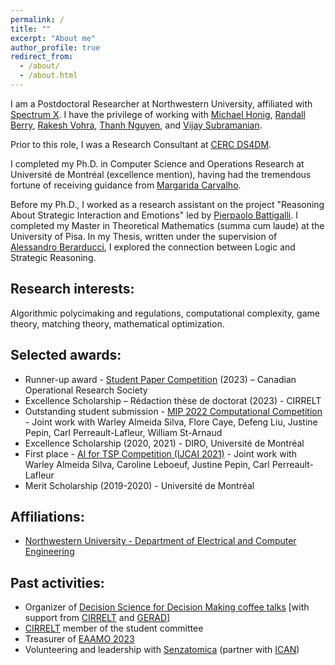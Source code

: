 ```yaml
---
permalink: /
title: ""
excerpt: "About me"
author_profile: true
redirect_from: 
  - /about/
  - /about.html
---
```


I am a Postdoctoral Researcher at Northwestern University, affiliated with [Spectrum X](https://www.spectrumx.org/). I have the privilege of working with [Michael Honig](http://users.ece.northwestern.edu/~mh/), [Randall Berry](http://users.ece.northwestern.edu/~rberry/), [Rakesh Vohra](https://sites.google.com/site/quaerereverum9/), [Thanh Nguyen](https://web.ics.purdue.edu/~nguye161/), and [Vijay Subramanian](https://subramanian.engin.umich.edu/).

Prior to this role, I was a Research Consultant at [CERC DS4DM](https://cerc-datascience.polymtl.ca/). 

I completed my Ph.D. in Computer Science and Operations Research at Université de Montréal (excellence mention), having had the tremendous fortune of receiving guidance from [Margarida Carvalho](http://margaridacarvalho.org). 

Before my Ph.D., I worked as a research assistant on the project "Reasoning About Strategic Interaction and Emotions" led by [Pierpaolo Battigalli](https://dec.unibocconi.eu/people/pierpaolo-battigalli). 
I completed my Master in Theoretical Mathematics (summa cum laude) at the University of Pisa. In my Thesis, written under the supervision of [Alessandro Berarducci](https://people.dm.unipi.it/berardu/), I explored the connection between Logic and Strategic Reasoning. 


## **Research interests**:
Algorithmic polycimaking and regulations, computational complexity, game theory, matching theory, mathematical optimization. 


## **Selected awards**:
* Runner-up award - [Student Paper Competition](https://www.cors.ca/?q=content/student-paper-competition) (2023) – Canadian Operational Research Society
* Excellence Scholarship – Rédaction thèse de doctorat (2023) - CIRRELT
* Outstanding student submission - [MIP 2022 Computational Competition](https://www.mixedinteger.org/2022/competition/) - Joint work with Warley Almeida Silva, Flore Caye, Defeng Liu, Justine Pepin, Carl Perreault-Lafleur, William St-Arnaud
* Excellence Scholarship (2020, 2021) - DIRO, Université de Montréal
* First place - [AI for TSP Competition (IJCAI 2021)](https://www.tspcompetition.com/) - Joint work with Warley Almeida Silva, Caroline Leboeuf, Justine Pepin, Carl Perreault-Lafleur
* Merit Scholarship (2019-2020) - Université de Montréal


## **Affiliations**:
* [Northwestern University - Department of Electrical and Computer Engineering](https://www.mccormick.northwestern.edu/electrical-computer/)


## **Past activities**:
* Organizer of [Decision Science for Decision Making coffee talks](https://cerc-datascience.polymtl.ca/coffee/) [with support from [CIRRELT](https://www.cirrelt.ca/) and [GERAD](https://www.gerad.ca/en)]
* [CIRRELT](https://www.cirrelt.ca/) member of the student committee 
* Treasurer of [EAAMO 2023](https://eaamo.org/)
* Volunteering and leadership with [Senzatomica](https://senzatomica.it/) (partner with [ICAN](https://www.icanw.org/)) 

